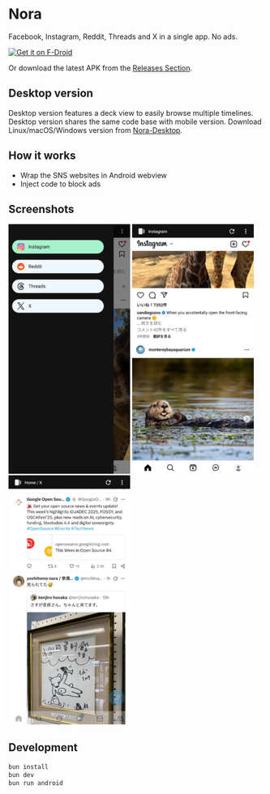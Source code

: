 # Nora

Facebook, Instagram, Reddit, Threads and X in a single app. No ads.

[<img src="https://f-droid.org/badge/get-it-on.png"
     alt="Get it on F-Droid"
     height="80">](https://f-droid.org/packages/jp.nonbili.nora/)

Or download the latest APK from the [Releases Section](https://github.com/nonbili/Nora/releases/latest).

## Desktop version

Desktop version features a deck view to easily browse multiple timelines.
Desktop version shares the same code base with mobile version.
Download Linux/macOS/Windows version from [Nora-Desktop](https://github.com/nonbili/Nora-Desktop/releases).

## How it works

- Wrap the SNS websites in Android webview
- Inject code to block ads

## Screenshots

<img src="metadata/en-US/images/phoneScreenshots/1.jpg" width="240" alt="drawer"> <img src="metadata/en-US/images/phoneScreenshots/2.jpg" width="240" alt="instagram"> <img src="metadata/en-US/images/phoneScreenshots/3.jpg" width="240" alt="twitter">

## Development

```
bun install
bun dev
bun run android
```
